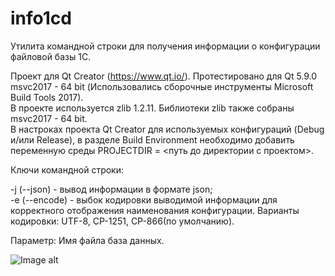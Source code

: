 # info1cd
Утилита командной строки для получения информации о конфигурации файловой базы 1С.

Проект для Qt Creator (https://www.qt.io/). Протестировано для Qt 5.9.0 msvc2017 - 64 bit (Использовались сборочные инструменты Microsoft Build Tools 2017).<br>
В проекте используется zlib 1.2.11. Библиотеки zlib также собраны msvc2017 - 64 bit.<br>
В настроках проекта Qt Creator для используемых конфигураций (Debug и/или Release), в разделе Build Environment необходимо добавить переменную среды PROJECTDIR = <путь до директории с проектом>.

Ключи командной строки:

-j (--json) - вывод информации в формате json;<br>
-e (--encode) - выбок кодировки выводимой информации для корректного отображения наименования конфигурации.
    Варианты кодировки: UTF-8, CP-1251, CP-866(по умолчанию).

Параметр: Имя файла база данных.

![Image alt](https://github.com/valentingushchin/resource/raw/master/images/info1cd.png)

